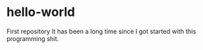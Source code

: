 # hello-world
First repository
It has been a long time since I got started with this programming shit.
